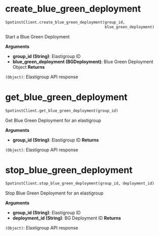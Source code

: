 <h1 id="spotinst_sdk.SpotinstClient.create_blue_green_deployment">create_blue_green_deployment</h1>

```python
SpotinstClient.create_blue_green_deployment(group_id,
                                            blue_green_deployment)
```

Start a Blue Green Deployment

__Arguments__

- __group_id (String)__: Elastigroup ID
- __blue_green_deployment (BGDeployment)__: Blue Green Deployment Object
__Returns__

`(Object)`: Elastigroup API response

<h1 id="spotinst_sdk.SpotinstClient.get_blue_green_deployment">get_blue_green_deployment</h1>

```python
SpotinstClient.get_blue_green_deployment(group_id)
```

Get Blue Green Deployment for an elastigroup

__Arguments__

- __group_id (String)__: Elastigroup ID
__Returns__

`(Object)`: Elastigroup API response

<h1 id="spotinst_sdk.SpotinstClient.stop_blue_green_deployment">stop_blue_green_deployment</h1>

```python
SpotinstClient.stop_blue_green_deployment(group_id, deployment_id)
```

Stop Blue Green Deployment for an elastigroup

__Arguments__

- __group_id (String)__: Elastigroup ID
- __deployment_id (String)__:  BG Deployment ID
__Returns__

`(Object)`: Elastigroup API response

